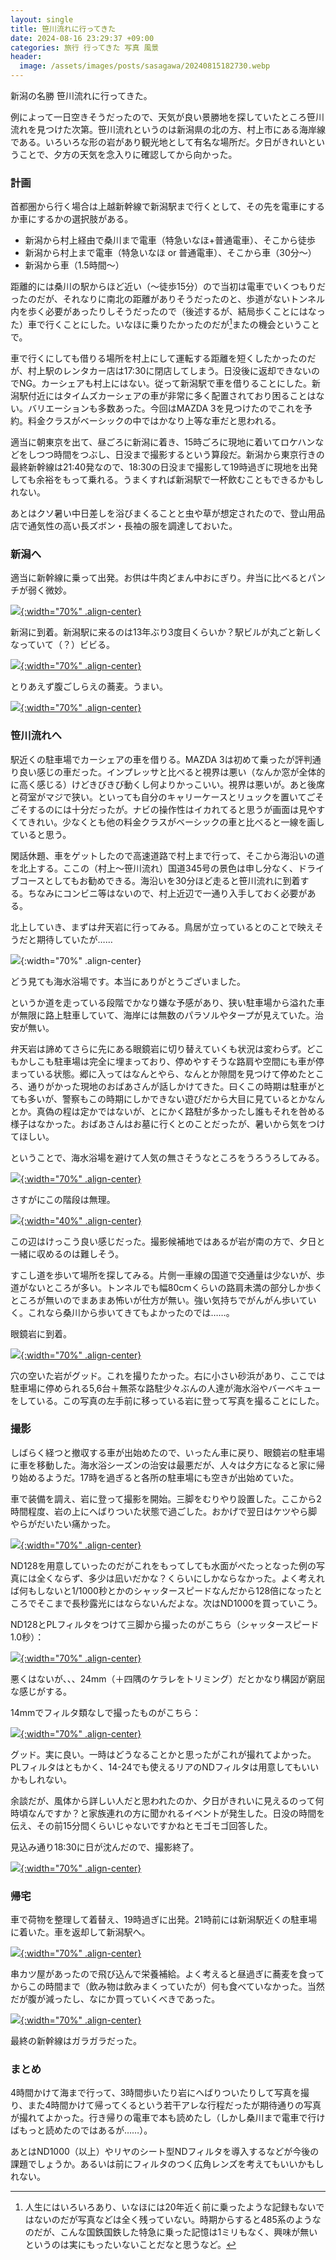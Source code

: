 ```yaml
---
layout: single
title: 笹川流れに行ってきた
date: 2024-08-16 23:29:37 +09:00
categories: 旅行 行ってきた 写真 風景
header:
  image: /assets/images/posts/sasagawa/20240815182730.webp
---
```


新潟の名勝 笹川流れに行ってきた。

例によって一日空きそうだったので、天気が良い景勝地を探していたところ笹川流れを見つけた次第。笹川流れというのは新潟県の北の方、村上市にある海岸線である。いろいろな形の岩があり観光地として有名な場所だ。夕日がきれいということで、夕方の天気を念入りに確認してから向かった。

### 計画

首都圏から行く場合は上越新幹線で新潟駅まで行くとして、その先を電車にするか車にするかの選択肢がある。

- 新潟から村上経由で桑川まで電車（特急いなほ+普通電車）、そこから徒歩
- 新潟から村上まで電車（特急いなほ or 普通電車）、そこから車（30分～）
- 新潟から車（1.5時間～）

距離的には桑川の駅からほど近い（～徒歩15分）ので当初は電車でいくつもりだったのだが、それなりに南北の距離がありそうだったのと、歩道がないトンネル内を歩く必要があったりしそうだったので（後述するが、結局歩くことにはなった）車で行くことにした。いなほに乗りたかったのだが[^1]またの機会ということで。

車で行くにしても借りる場所を村上にして運転する距離を短くしたかったのだが、村上駅のレンタカー店は17:30に閉店してしまう。日没後に返却できないのでNG。カーシェアも村上にはない。従って新潟駅で車を借りることにした。新潟駅付近にはタイムズカーシェアの車が非常に多く配置されており困ることはない。バリエーションも多数あった。今回はMAZDA 3を見つけたのでこれを予約。料金クラスがベーシックの中ではかなり上等な車だと思われる。

適当に朝東京を出て、昼ごろに新潟に着き、15時ごろに現地に着いてロケハンなどをしつつ時間をつぶし、日没まで撮影するという算段だ。新潟から東京行きの最終新幹線は21:40発なので、18:30の日没まで撮影して19時過ぎに現地を出発しても余裕をもって乗れる。うまくすれば新潟駅で一杯飲むこともできるかもしれない。

あとはクソ暑い中日差しを浴びまくることと虫や草が想定されたので、登山用品店で通気性の高い長ズボン・長袖の服を調達しておいた。

### 新潟へ

適当に新幹線に乗って出発。お供は牛肉どまん中おにぎり。弁当に比べるとパンチが弱く微妙。

[![](/assets/images/posts/sasagawa/20240815105845.webp){:width="70%" .align-center} ](/assets/images/posts/sasagawa/20240815105845.webp)

新潟に到着。新潟駅に来るのは13年ぶり3度目くらいか？駅ビルが丸ごと新しくなっていて（？）ビビる。

[![](/assets/images/posts/sasagawa/20240815123315.webp){:width="70%" .align-center} ](/assets/images/posts/sasagawa/20240815123315.webp)

とりあえず腹ごしらえの蕎麦。うまい。

[![](/assets/images/posts/sasagawa/20240815125137.webp){:width="70%" .align-center} ](/assets/images/posts/sasagawa/20240815125137.webp)

### 笹川流れへ

駅近くの駐車場でカーシェアの車を借りる。MAZDA 3は初めて乗ったが評判通り良い感じの車だった。インプレッサと比べると視界は悪い（なんか窓が全体的に高く感じる）けどきびきび動くし何よりかっこいい。視界は悪いが。あと後席と荷室がマジで狭い。といっても自分のキャリーケースとリュックを置いてごそごそするのには十分だったが。ナビの操作性はイカれてると思うが画面は見やすくてきれい。少なくとも他の料金クラスがベーシックの車と比べると一線を画していると思う。

閑話休題、車をゲットしたので高速道路で村上まで行って、そこから海沿いの道を北上する。ここの（村上～笹川流れ）国道345号の景色は申し分なく、ドライブコースとしてもお勧めできる。海沿いを30分ほど走ると笹川流れに到着する。ちなみにコンビニ等はないので、村上近辺で一通り入手しておく必要がある。

北上していき、まずは弁天岩に行ってみる。鳥居が立っているとのことで映えそうだと期待していたが……

![](/assets/images/posts/sasagawa/20240815152105.webp){:width="70%" .align-center} 

どう見ても海水浴場です。本当にありがとうございました。

というか道を走っている段階でかなり嫌な予感があり、狭い駐車場から溢れた車が無限に路上駐車していて、海岸には無数のパラソルやタープが見えていた。治安が無い。

弁天岩は諦めてさらに先にある眼鏡岩に切り替えていくも状況は変わらず。どこもかしこも駐車場は完全に埋まっており、停めやすそうな路肩や空間にも車が停まっている状態。郷に入ってはなんとやら、なんとか隙間を見つけて停めたところ、通りがかった現地のおばあさんが話しかけてきた。曰くこの時期は駐車がとても多いが、警察もこの時期にしかできない遊びだから大目に見ているとかなんとか。真偽の程は定かではないが、とにかく路駐が多かったし誰もそれを咎める様子はなかった。おばあさんはお墓に行くとのことだったが、暑いから気をつけてほしい。

ということで、海水浴場を避けて人気の無さそうなところをうろうろしてみる。

[![](/assets/images/posts/sasagawa/20240815155353.webp){:width="70%" .align-center} ](/assets/images/posts/sasagawa/20240815155353.webp)

さすがにこの階段は無理。

[![](/assets/images/posts/sasagawa/20240815161824.webp){:width="40%" .align-center} ](/assets/images/posts/sasagawa/20240815161824.webp)

この辺はけっこう良い感じだった。撮影候補地ではあるが岩が南の方で、夕日と一緒に収めるのは難しそう。

すこし道を歩いて場所を探してみる。片側一車線の国道で交通量は少ないが、歩道がないところが多い。トンネルでも幅80cmくらいの路肩未満の部分しか歩くところが無いのでまあまあ怖いが仕方が無い。強い気持ちでがんがん歩いていく。これなら桑川から歩いてきてもよかったのでは……。

眼鏡岩に到着。

[![](/assets/images/posts/sasagawa/20240815163906.webp){:width="70%" .align-center} ](/assets/images/posts/sasagawa/20240815163906.webp)

穴の空いた岩がグッド。これを撮りたかった。右に小さい砂浜があり、ここでは駐車場に停められる5,6台＋無茶な路駐少々ぶんの人達が海水浴やバーベキューをしている。この写真の左手前に移っている岩に登って写真を撮ることにした。

### 撮影

しばらく経つと撤収する車が出始めたので、いったん車に戻り、眼鏡岩の駐車場に車を移動した。海水浴シーズンの治安は最悪だが、人々は夕方になると家に帰り始めるようだ。17時を過ぎると各所の駐車場にも空きが出始めていた。

車で装備を調え、岩に登って撮影を開始。三脚をむりやり設置した。ここから2時間程度、岩の上にへばりついた状態で過ごした。おかげで翌日はケツやら脚やらがだいたい痛かった。

[![](/assets/images/posts/sasagawa/20240815172355.webp){:width="70%" .align-center} ](/assets/images/posts/sasagawa/20240815172355.webp)

ND128を用意していったのだがこれをもってしても水面がぺたっとなった例の写真には全くならず、多少は凪いだかな？くらいにしかならなかった。よく考えれば何もしないと1/1000秒とかのシャッタースピードなんだから128倍になったところでそこまで長秒露光にはならないんだよな。次はND1000を買っていこう。

ND128とPLフィルタをつけて三脚から撮ったのがこちら（シャッタースピード 1.0秒）：

[![](/assets/images/posts/sasagawa/20240815182150.webp){:width="70%" .align-center} ](/assets/images/posts/sasagawa/20240815182150.webp)

悪くはないが、、、24mm（＋四隅のケラレをトリミング）だとかなり構図が窮屈な感じがする。

14mmでフィルタ類なしで撮ったものがこちら：

[![](/assets/images/posts/sasagawa/20240815182533.webp){:width="70%" .align-center} ](/assets/images/posts/sasagawa/20240815182533.webp)

グッド。実に良い。一時はどうなることかと思ったがこれが撮れてよかった。PLフィルタはともかく、14-24でも使えるリアのNDフィルタは用意してもいいかもしれない。

余談だが、風体から詳しい人だと思われたのか、夕日がきれいに見えるのって何時頃なんですか？と家族連れの方に聞かれるイベントが発生した。日没の時間を伝え、その前15分間くらいじゃないですかねとモゴモゴ回答した。

見込み通り18:30に日が沈んだので、撮影終了。

[![](/assets/images/posts/sasagawa/20240815190443.webp){:width="70%" .align-center} ](/assets/images/posts/sasagawa/20240815190443.webp)

### 帰宅

車で荷物を整理して着替え、19時過ぎに出発。21時前には新潟駅近くの駐車場に着いた。車を返却して新潟駅へ。

[![](/assets/images/posts/sasagawa/20240815210602.webp){:width="70%" .align-center} ](/assets/images/posts/sasagawa/20240815210602.webp)

串カツ屋があったので飛び込んで栄養補給。よく考えると昼過ぎに蕎麦を食ってからこの時間まで（飲み物は飲みまくっていたが）何も食べていなかった。当然だが腹が減ったし、なにか買っていくべきであった。

[![](/assets/images/posts/sasagawa/20240815211044.webp){:width="70%" .align-center} ](/assets/images/posts/sasagawa/20240815211044.webp)

最終の新幹線はガラガラだった。

### まとめ

4時間かけて海まで行って、3時間歩いたり岩にへばりついたりして写真を撮り、また4時間かけて帰ってくるという若干アレな行程だったが期待通りの写真が撮れてよかった。行き帰りの電車で本も読めたし（しかし桑川まで電車で行けばもっと読めたのではあるが……）。

あとはND1000（以上）やリヤのシート型NDフィルタを導入するなどが今後の課題でしょうか。あるいは前にフィルタのつく広角レンズを考えてもいいかもしれない。


[^1]: 人生にはいろいろあり、いなほには20年近く前に乗ったような記録もないではないのだが写真などは全く残っていない。時期からすると485系のようなのだが、こんな国鉄国鉄した特急に乗った記憶は1ミリもなく、興味が無いというのは実にもったいないことだなと思うなど。
